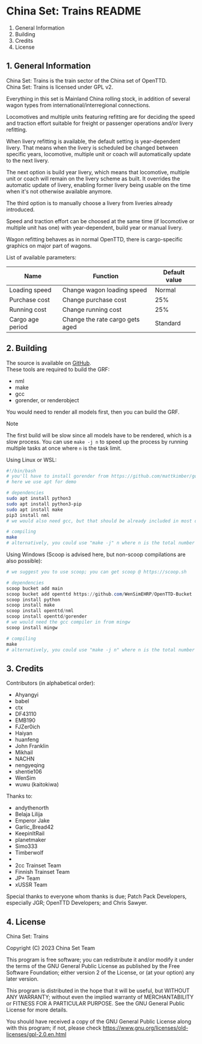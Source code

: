 # China Set: Trains README

1. General Information
2. Building
3. Credits
4. License

## 1. General Information

China Set: Trains is the train sector of the China set of OpenTTD.\
China Set: Trains is licensed under GPL v2.

Everything in this set is Mainland China rolling stock, in addition of
several wagon types from international/interregional connections.

Locomotives and multiple units featuring refitting are for deciding the
speed and traction effort suitable for freight or passenger operations
and/or livery refitting.

When livery refitting is available, the default setting is
year-dependent livery. That means when the livery is scheduled be
changed between specific years, locomotive, multiple unit or coach will
automatically update to the next livery.

The next option is build year livery, which means that locomotive,
multiple unit or coach will remain on the livery scheme as built. It
overrides the automatic update of livery, enabling former livery being
usable on the time when it's not otherwise available anymore.

The third option is to manually choose a livery from liveries already
introduced.

Speed and traction effort can be choosed at the same time (if locomotive
or multiple unit has one) with year-dependent, build year or manual
livery.

Wagon refitting behaves as in normal OpenTTD, there is cargo-specific
graphics on major part of wagons.

List of available parameters:

| Name             | Function                        | Default value |
|------------------|---------------------------------|---------------|
| Loading speed    | Change wagon loading speed      | Normal        |
| Purchase cost    | Change purchase cost            | 25%           |
| Running cost     | Change running cost             | 25%           |
| Cargo age period | Change the rate cargo gets aged | Standard      |

## 2. Building

The source is available on [GitHub](https://github.com/OpenTTD-China-Set/China-Set-Trains).\
These tools are required to build the GRF:
- nml
- make
- gcc
- gorender, or renderobject

You would need to render all models first, then you can build the GRF.

>[!NOTE]
>The first build will be slow since all models have to be rendered, which is a slow process.
>You can use `make -j n` to speed up the process by running multiple tasks at once where `n` is the task limit.

Using Linux or WSL:

```bash
#!/bin/bash
# you'll have to install gorender from https://github.com/mattkimber/gorender
# here we use apt for demo

# dependencies
sudo apt install python3
sudo apt install python3-pip
sudo apt install make
pip3 install nml
# we would also need gcc, but that should be already included in most distros

# compiling
make
# alternatively, you could use "make -j" n where n is the total number of parallel tasks you want to run at once.
```

Using Windows (Scoop is advised here, but non-scoop compilations are also possible):

```powershell
# we suggest you to use scoop; you can get scoop @ https://scoop.sh

# dependencies
scoop bucket add main
scoop bucket add openttd https://github.com/WenSimEHRP/OpenTTD-Bucket
scoop install python
scoop install make
scoop install openttd/nml
scoop install openttd/gorender
# we would need the gcc compiler in from mingw
scoop install mingw

# compiling
make
# alternatively, you could use "make -j n" where n is the total number of parallel tasks you want to run at once.
```

## 3. Credits

Contributors (in alphabetical order):
- Ahyangyi
- babel
- ctx
- DF43110
- EMB190
- FJZer0ich
- Haiyan
- huanfeng
- John Franklin
- Mikhail
- NACHN
- nengyeqing
- shentie106
- WenSim
- wuwu (kaitokiwa)

Thanks to:
- andythenorth
- Belaja Lilija
- Emperor Jake
- Garlic_Bread42
- KeepinItRail
- planetmaker
- Simo333
- Timberwolf
- 
- 2cc Trainset Team
- Finnish Trainset Team
- JP+ Team
- xUSSR Team

Special thanks to everyone whom thanks is due;
Patch Pack Developers, especially JGR;
OpenTTD Developers; and Chris Sawyer.

## 4. License

China Set: Trains

Copyright (C) 2023 China Set Team

This program is free software; you can redistribute it and/or modify
it under the terms of the GNU General Public License as published by
the Free Software Foundation; either version 2 of the License, or
(at your option) any later version.

This program is distributed in the hope that it will be useful,
but WITHOUT ANY WARRANTY; without even the implied warranty of
MERCHANTABILITY or FITNESS FOR A PARTICULAR PURPOSE.  See the
GNU General Public License for more details.

You should have received a copy of the GNU General Public License along
with this program; if not, please check
https://www.gnu.org/licenses/old-licenses/gpl-2.0.en.html
